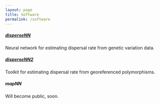```yaml
---
layout: page
title: Software
permalink: /software
---
```



##### [disperseNN](https://github.com/kr-colab/disperseNN)
Neural network for estimating dispersal rate from genetic variation data.

##### [disperseNN2](https://dispersenn2.readthedocs.io/en/latest/)
Toolkit for estimating dispersal rate from georeferenced polymorphisms.

##### mapNN
Will become public, soon.
